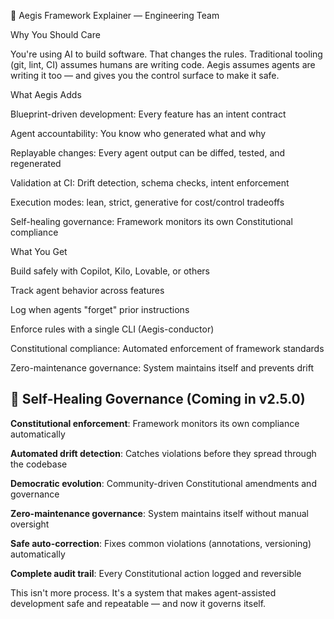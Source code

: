 📄 Aegis Framework Explainer — Engineering Team

Why You Should Care

You're using AI to build software. That changes the rules. Traditional tooling (git, lint, CI) assumes humans are
writing code. Aegis assumes agents are writing it too — and gives you the control surface to make it safe.

What Aegis Adds

Blueprint-driven development: Every feature has an intent contract

Agent accountability: You know who generated what and why

Replayable changes: Every agent output can be diffed, tested, and regenerated

Validation at CI: Drift detection, schema checks, intent enforcement

Execution modes: lean, strict, generative for cost/control tradeoffs

Self-healing governance: Framework monitors its own Constitutional compliance

What You Get

Build safely with Copilot, Kilo, Lovable, or others

Track agent behavior across features

Log when agents "forget" prior instructions

Enforce rules with a single CLI (Aegis-conductor)

Constitutional compliance: Automated enforcement of framework standards

Zero-maintenance governance: System maintains itself and prevents drift

## 🔮 Self-Healing Governance (Coming in v2.5.0)

**Constitutional enforcement**: Framework monitors its own compliance automatically

**Automated drift detection**: Catches violations before they spread through the codebase

**Democratic evolution**: Community-driven Constitutional amendments and governance

**Zero-maintenance governance**: System maintains itself without manual oversight

**Safe auto-correction**: Fixes common violations (annotations, versioning) automatically

**Complete audit trail**: Every Constitutional action logged and reversible

This isn't more process. It's a system that makes agent-assisted development safe and repeatable — and now it governs
itself.
